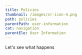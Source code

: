 ```yaml
---
title: Policies
thumbnail: /images/sr-icon-4.png
path: policies
parentPath: user-information
cat: navigation
parentEle: User Information
---
```

Let's see what happens
